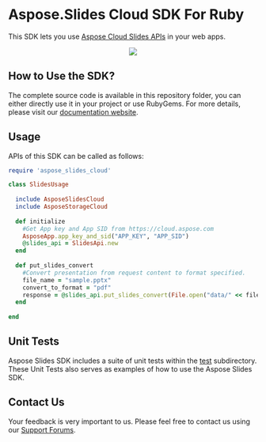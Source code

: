# Aspose.Slides Cloud SDK For Ruby
This SDK lets you use [Aspose Cloud Slides APIs](https://www.aspose.com/products/slides/cloud) in your web apps.

<p align="center">
  <a title="Download complete Aspose.Slides for Cloud source code" href="https://github.com/asposeslides/Aspose_slides_Cloud/archive/master.zip">
	<img src="https://raw.github.com/AsposeExamples/java-examples-dashboard/master/images/downloadZip-Button-Large.png" />
  </a>
</p>

## How to Use the SDK?
The complete source code is available in this repository folder, you can either directly use it in your project or use RubyGems. For more details, please visit our [documentation website](https://docs.aspose.com/display/slidescloud/Available+SDKs).


## Usage
APIs of this SDK can be called as follows:

```ruby
require 'aspose_slides_cloud'

class SlidesUsage
  
  include AsposeSlidesCloud
  include AsposeStorageCloud
	
  def initialize
    #Get App key and App SID from https://cloud.aspose.com
    AsposeApp.app_key_and_sid("APP_KEY", "APP_SID")
    @slides_api = SlidesApi.new  
  end
  
  def put_slides_convert
    #Convert presentation from request content to format specified.
    file_name = "sample.pptx"
    convert_to_format = "pdf"
    response = @slides_api.put_slides_convert(File.open("data/" << file_name,"r") { |io| io.read }, {format: convert_to_format})
  end
  
end
```
## Unit Tests
Aspose Slides SDK includes a suite of unit tests within the [test](https://github.com/aspose-slides/Aspose.Slides-for-Cloud/blob/master/SDKs/Aspose.Slides-Cloud-SDK-for-Ruby/test/slides_tests.rb) subdirectory. These Unit Tests also serves as examples of how to use the Aspose Slides SDK.

## Contact Us
Your feedback is very important to us. Please feel free to contact us using our [Support Forums](https://www.aspose.com/community/forums/).
